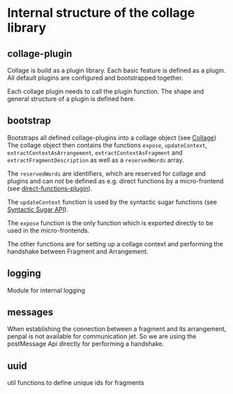# Internal structure of the collage library
## collage-plugin
Collage is build as a plugin library. Each basic feature is defined as a plugin. All default plugins are configured and bootstrapped together.

Each collage plugin needs to call the plugin function. The shape and general structure of a plugin is defined here.

## bootstrap
Bootstraps all defined collage-plugins into a collage object (see [Collage](../types.ts))
The collage object then contains the functions `expose`, `updateContext`, `extractContextAsArrangement`, `extractContextAsFragment` and `extractFragmentDescription` as well as a `reservedWords` array.

The `reservedWords` are identifiers, which are reserved for collage and plugins and can not be defined as e.g. direct functions by a micro-frontend (see [direct-functions-plugin](../core/direct-functions-plugin/direct-functions.ts)).

The `updateContext` function is used by the syntactic sugar functions (see [Syntactic Sugar API](./api/sugar.ts)).

The `expose` function is the only function which is exported directly to be used in the micro-frontends.

The other functions are for setting up a collage context and performing the handshake between Fragment and Arrangement.

## logging
Module for internal logging

## messages
When establishing the connection between a fragment and its arrangement, penpal is not available for communication jet. So we are using the postMessage Api directly for performing a handshake.

## uuid
util functions to define unique ids for fragments
